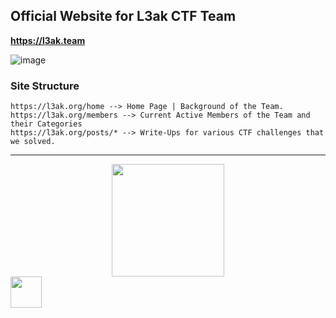 ## Official Website for L3ak CTF Team

**https://l3ak.team**

![image](https://github.com/L3AK-TEAM/l3ak.org/assets/102762345/6a7ddd10-f6c0-4b94-9a3f-ad6e7ddacf51)

### Site Structure

```
https://l3ak.org/home --> Home Page | Background of the Team.
https://l3ak.org/members --> Current Active Members of the Team and their Categories
https://l3ak.org/posts/* --> Write-Ups for various CTF challenges that we solved.
```

---

<div align="center">
  <img height="180" width="180" src="https://user-images.githubusercontent.com/102762345/233223040-cf6e5124-72fc-432c-92f4-cf9d3bb96d7f.png"> 
</div>

<div align="left">
  <img height="50" width="50" src="https://github.com/L3AK-TEAM/l3ak.org/assets/102762345/f26b6943-994e-4b51-b3a6-941ccc43d40c">
</div>
